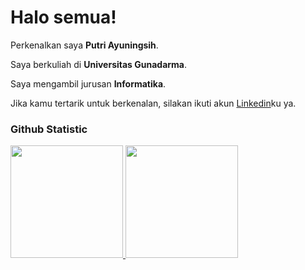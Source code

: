 # Halo semua!

Perkenalkan saya **Putri Ayuningsih**.<br>

Saya berkuliah di **Universitas Gunadarma**.<br>

Saya mengambil jurusan **Informatika**.<br>

Jika kamu tertarik untuk berkenalan, silakan ikuti akun [Linkedin](https://www.linkedin.com/in/putri-ayuningsih-99a20937b/)ku ya. 

### Github Statistic
<p align="left">
<a href="https://github.com/putrraayy">
  <img height="180em" src="https://github-readme-stats-eight-theta.vercel.app/api?username=putrraayy&show_icons=true&theme=algolia&include_all_commits=true&count_private=true"/>
  <img height="180em" src="https://github-readme-stats-eight-theta.vercel.app/api/top-langs/?username=putrraayy&layout=compact&theme=algolia"/>
</a>
</p>
